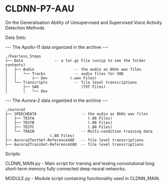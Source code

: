# CLDNN-P7-AAU
On the Generalisation Ability of Unsupervised and Supervised Voice Activity Detection Methods


Data Sets:

--- The Apollo-11 data organized in the archive ---

```
./Fearless_Steps
├── Data 			  -- a tar.gz File (unzip to see the folder contents)
│   ├── Audio                  -- the audio as 8kHz wav files
│   │   └── Tracks             -- audio files for VAD
│   │       ├── Dev		     (.wav Files)
│   └── Transcripts            -- file level transcriptions
│       ├── SAD                   (TXT Files)
│       │   └── Dev
```


--- The Aurora-2 data organized in the archive ---
```
./aurora2
├── SPEECHDATA                    -- the audio as 8kHz wav files
│   ├── TESTA                        (.08 Files)
│   ├── TESTB                        (.08 Files)
│   ├── TESTC                        (.08 Files)
│   └── TRAIN                     -- Multi-condition training data
│					(.08 Files)
├── Aurora2TestSet-ReferenceVAD   -- file level transcriptions
├── Aurora2TrainSet-ReferenceVAD  -- file level transcriptions
```

Scripts:

CLDNN_MAIN.py
	- Main script for training and testing convolutional long short-term memory fully connected deep neural networks.

MODULE.py
	- Module script containing functionality used in CLDNN_MAIN.

